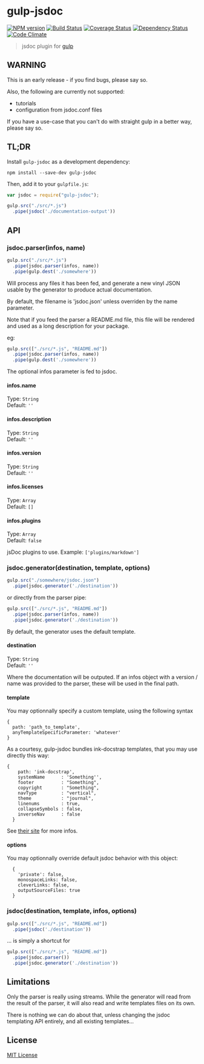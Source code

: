 # gulp-jsdoc
[![NPM version][npm-image]][npm-url] [![Build Status][travis-image]][travis-url]  [![Coverage Status][coveralls-image]][coveralls-url] [![Dependency Status][depstat-image]][depstat-url] [![Code Climate][codeclimate-image]][codeclimate-url]

> jsdoc plugin for [gulp](https://github.com/wearefractal/gulp)

WARNING
-------------

This is an early release - if you find bugs, please say so.

Also, the following are currently not supported:

 * tutorials
 * configuration from jsdoc.conf files

If you have a use-case that you can't do with straight gulp in a better way, please say so.

TL;DR
-------------

Install `gulp-jsdoc` as a development dependency:

```shell
npm install --save-dev gulp-jsdoc
```

Then, add it to your `gulpfile.js`:

```javascript
var jsdoc = require("gulp-jsdoc");

gulp.src("./src/*.js")
  .pipe(jsdoc('./documentation-output'))
```

API
-------------

### jsdoc.parser(infos, name)

```javascript
gulp.src("./src/*.js")
  .pipe(jsdoc.parser(infos, name))
  .pipe(gulp.dest('./somewhere'))
```

Will process any files it has been fed, and generate a new vinyl JSON usable by the generator to produce actual documentation.

By default, the filename is 'jsdoc.json' unless overriden by the name parameter.

Note that if you feed the parser a README.md file, this file will be rendered and used as a long description for your package.

eg:

```javascript
gulp.src(["./src/*.js", "README.md"])
  .pipe(jsdoc.parser(infos, name))
  .pipe(gulp.dest('./somewhere'))
```

The optional infos parameter is fed to jsdoc.

#### infos.name
Type: `String`  
Default: `''`

#### infos.description
Type: `String`  
Default: `''`

#### infos.version
Type: `String`  
Default: `''`

#### infos.licenses
Type: `Array`  
Default: `[]`

#### infos.plugins
Type: `Array`  
Default: `false`

jsDoc plugins to use. Example: `['plugins/markdown']`


### jsdoc.generator(destination, template, options)

```javascript
gulp.src("./somewhere/jsdoc.json")
  .pipe(jsdoc.generator('./destination'))
```

or directly from the parser pipe:

```javascript
gulp.src(["./src/*.js", "README.md"])
  .pipe(jsdoc.parser(infos, name))
  .pipe(jsdoc.generator('./destination'))
```

By default, the generator uses the default template.

#### destination
Type: `String`  
Default: `''`

Where the documentation will be outputed.
If an infos object with a version / name was provided to the parser, these will be used in the final path.

#### template

You may optionnally specify a custom template, using the following syntax

```
{
  path: 'path_to_template',
  anyTemplateSpecificParameter: 'whatever'
}
```

As a courtesy, gulp-jsdoc bundles ink-docstrap templates, that you may use directly this way:

```
{
    path: 'ink-docstrap',
    systemName      : 'Something'',
    footer          : "Something",
    copyright       : "Something",
    navType         : "vertical",
    theme           : "journal",
    linenums        : true,
    collapseSymbols : false,
    inverseNav      : false
  }
```

See [their site](https://github.com/terryweiss/docstrap) for more infos.


#### options

You may optionnally override default jsdoc behavior with this object:

```
  {
    'private': false,
    monospaceLinks: false,
    cleverLinks: false,
    outputSourceFiles: true
  }
 ```


### jsdoc(destination, template, infos, options)

```javascript
gulp.src(["./src/*.js", "README.md"])
  .pipe(jsdoc('./destination'))
```

... is simply a shortcut for

```javascript
gulp.src(["./src/*.js", "README.md"])
  .pipe(jsdoc.parser())
  .pipe(jsdoc.generator('./destination'))
```


Limitations
-------------

Only the parser is really using streams. While the generator will read from the result of the parser, it will also read and write templates files on its own.

There is nothing we can do about that, unless changing the jsdoc templating API entirely, and all existing templates...

License
-------------

[MIT License](http://en.wikipedia.org/wiki/MIT_License)

[npm-url]: https://npmjs.org/package/gulp-jsdoc
[npm-image]: https://badge.fury.io/js/gulp-jsdoc.png

[travis-url]: http://travis-ci.org/jsBoot/gulp-jsdoc
[travis-image]: https://secure.travis-ci.org/jsBoot/gulp-jsdoc.png?branch=master

[coveralls-url]: https://coveralls.io/r/jsBoot/gulp-jsdoc
[coveralls-image]: https://coveralls.io/repos/jsBoot/gulp-jsdoc/badge.png?branch=master

[depstat-url]: https://david-dm.org/jsBoot/gulp-jsdoc
[depstat-image]: https://david-dm.org/jsBoot/gulp-jsdoc.png

[codeclimate-url]: https://codeclimate.com/github/jsBoot/gulp-jsdoc.js
[codeclimate-image]: https://codeclimate.com/github/jsBoot/gulp-jsdoc.png
